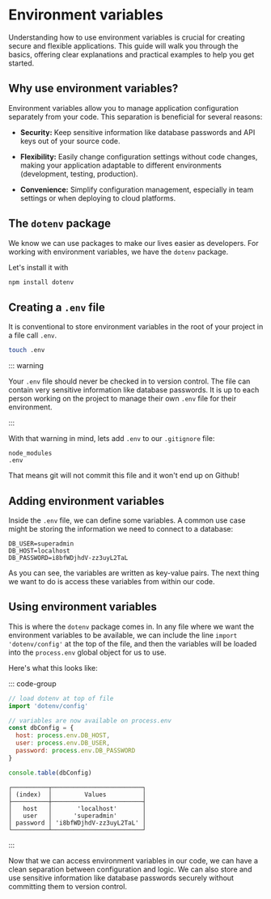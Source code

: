 # Environment variables

Understanding how to use environment variables is crucial for creating secure
and flexible applications. This guide will walk you through the basics, offering
clear explanations and practical examples to help you get started.

## Why use environment variables?

Environment variables allow you to manage application configuration separately
from your code. This separation is beneficial for several reasons:

- **Security:** Keep sensitive information like database passwords and API keys
  out of your source code.

- **Flexibility:** Easily change configuration settings without code changes,
  making your application adaptable to different environments (development,
  testing, production).

- **Convenience:** Simplify configuration management, especially in team
  settings or when deploying to cloud platforms.

## The `dotenv` package

We know we can use packages to make our lives easier as developers. For working
with environment variables, we have the `dotenv` package.

Let's install it with

```bash
npm install dotenv
```

## Creating a `.env` file

It is conventional to store environment variables in the root of your project in
a file call `.env`.

```bash
touch .env
```

::: warning

Your `.env` file should never be checked in to version control. The file can
contain very sensitive information like database passwords. It is up to each
person working on the project to manage their own `.env` file for their
environment.

:::

With that warning in mind, lets add `.env` to our `.gitignore` file:

```.gitignore
node_modules
.env
```

That means git will not commit this file and it won't end up on Github!

## Adding environment variables

Inside the `.env` file, we can define some variables. A common use case might be
storing the information we need to connect to a database:

```.env
DB_USER=superadmin
DB_HOST=localhost
DB_PASSWORD=i8bfWDjhdV-zz3uyL2TaL
```

As you can see, the variables are written as key-value pairs. The next thing we
want to do is access these variables from within our code.

## Using environment variables

This is where the `dotenv` package comes in. In any file where we want the
environment variables to be available, we can include the line
`import 'dotenv/config'` at the top of the file, and then the variables will be
loaded into the `process.env` global object for us to use.

Here's what this looks like:

::: code-group

```js
// load dotenv at top of file
import 'dotenv/config'

// variables are now available on process.env
const dbConfig = {
  host: process.env.DB_HOST,
  user: process.env.DB_USER,
  password: process.env.DB_PASSWORD
}

console.table(dbConfig)
```

```console [output]
┌──────────┬─────────────────────────┐
│ (index)  │         Values          │
├──────────┼─────────────────────────┤
│   host   │       'localhost'       │
│   user   │      'superadmin'       │
│ password │ 'i8bfWDjhdV-zz3uyL2TaL' │
└──────────┴─────────────────────────┘
```

:::

Now that we can access environment variables in our code, we can have a clean
separation between configuration and logic. We can also store and use sensitive
information like database passwords securely without committing them to version
control.
